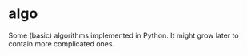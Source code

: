 # algo

Some (basic) algorithms implemented in Python. It might grow later to contain more complicated ones.

